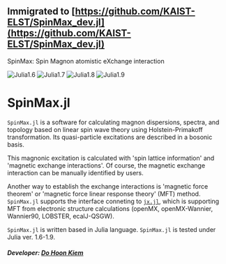 ## Immigrated to [https://github.com/KAIST-ELST/SpinMax_dev.jl](https://github.com/KAIST-ELST/SpinMax_dev.jl)

SpinMax: Spin Magnon atomistic eXchange interaction

![Julia1.6](https://img.shields.io/badge/Julia-1.6-blue.svg?longCache=true)
![Julia1.7](https://img.shields.io/badge/Julia-1.7-blue.svg?longCache=true)
![Julia1.8](https://img.shields.io/badge/Julia-1.8-blue.svg?longCache=true)
![Julia1.9](https://img.shields.io/badge/Julia-1.9-blue.svg?longCache=true)

# SpinMax.jl
`SpinMax.jl` is a software for calculating magnon dispersions, spectra, and topology based on linear spin wave theory using Holstein-Primakoff transformation. Its quasi-particle excitations are described in a bosonic basis. 

This magnonic excitation is calculated with 'spin lattice information' and 'magnetic exchange interactions'. Of course, the magnetic exchange interaction can be manually identified by users.

Another way to establish the exchange interactions is 'magnetic force theorem' or 'magnetic force linear response theory' (MFT) method. 
`SpinMax.jl` supports the interface conneting to [`jx.jl`](https://kaist-elst.github.io/Jx.jl/), which is supporting MFT from electronic structure calculations (openMX, openMX-Wannier, Wannier90, LOBSTER, ecalJ-QSGW).

`SpinMax.jl` is written based in Julia language. `SpinMax.jl` is tested under Julia ver. 1.6-1.9.

##### Developer: [Do Hoon Kiem](https://dhkiem.github.io/) 
